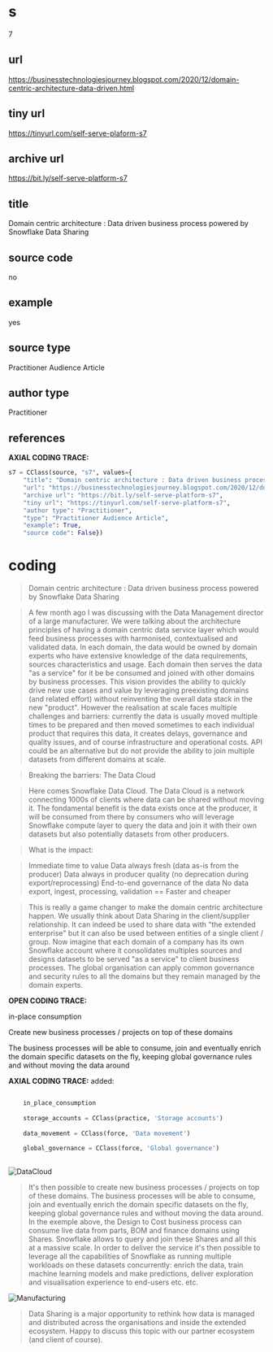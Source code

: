 # s 
7
## url
https://businesstechnologiesjourney.blogspot.com/2020/12/domain-centric-architecture-data-driven.html
## tiny url
https://tinyurl.com/self-serve-plaform-s7
## archive url
https://bit.ly/self-serve-platform-s7
## title
Domain centric architecture : Data driven business process powered by Snowflake Data Sharing
## source code
no
## example
yes
## source type 
Practitioner Audience Article
## author type
Practitioner
## references

**AXIAL CODING TRACE:**
``` python
s7 = CClass(source, "s7", values={
    "title": "Domain centric architecture : Data driven business process powered by Snowflake Data Sharing",
    "url": "https://businesstechnologiesjourney.blogspot.com/2020/12/domain-centric-architecture-data-driven.html",
    "archive url": "https://bit.ly/self-serve-platform-s7",
    "tiny url": "https://tinyurl.com/self-serve-platform-s7",
    "author type": "Practitioner",
    "type": "Practitioner Audience Article",
    "example": True,
    "source code": False})
```

# coding

> Domain centric architecture : Data driven business process powered by Snowflake Data Sharing

> A few month ago I was discussing with the Data Management director of a large manufacturer. We were talking about the architecture principles of having a domain centric data service layer which would feed business processes with harmonised, contextualised and validated data. 
In each domain, the data would be owned by domain experts who have extensive knowledge of the data requirements, sources characteristics and usage. Each domain then serves the data "as a service" for it be be consumed and joined with other domains by business processes.
This vision provides the ability to quickly drive new use cases and value by leveraging preexisting domains (and related effort) without reinventing the overall data stack in the new "product". However the realisation at scale faces multiple challenges and barriers: currently the data is usually moved multiple times to be prepared and then moved sometimes to each individual product that requires this data, it creates delays, governance and quality issues, and of course infrastructure and operational costs. API could be an alternative but do not provide the ability to join multiple datasets from different domains at scale. 

> Breaking the barriers: The Data Cloud

> Here comes Snowflake Data Cloud. The Data Cloud is a network connecting 1000s of clients where data can be shared without moving it. The fondamental benefit is the data exists once at the producer, it will be consumed from there by consumers who will leverage Snowflake compute layer to query the data and join it with their own datasets but also potentially datasets from other producers.

> What is the impact:

> Immediate time to value
Data always fresh (data as-is from the producer)
Data always in producer quality (no deprecation during export/reprocessing)
End-to-end governance of the data
No data export, ingest, processing, validation == Faster and cheaper 

> This is really a game changer to make the domain centric architecture happen. We usually think about Data Sharing in the client/supplier relationship. It can indeed be used to share data with "the extended enterprise"  but it can also be used between entities of a single client / group. 
Now imagine that each domain of a company has its own Snowflake account where it consolidates multiples sources and designs datasets to be served "as a service" to client business processes. The global organisation can apply common governance and security rules to all the domains but they remain managed by the domain experts.  

**OPEN CODING TRACE:**

in-place consumption

Create new business processes / projects on top of these domains

The business processes will be able to consume, join and eventually enrich the domain specific datasets on the fly, 
keeping global governance rules and without moving the data around

**AXIAL CODING TRACE:**
added:
``` python

    in_place_consumption
    
    storage_accounts = CClass(practice, 'Storage accounts')
    
    data_movement = CClass(force, 'Data movement')
    
    global_governance = CClass(force, 'Global governance')
    
```

![DataCloud](https://lh3.googleusercontent.com/-Z0z1FAxpmY0/X8-v0TsZ1eI/AAAAAAAAduU/Bb1t8ED9oqYzBfmfv3O31p8A-9MF_0n-wCLcBGAsYHQ/w640-h326/image.png)

> It's then possible to create new business processes / projects on top of these domains. The business processes will be able to consume, join and eventually enrich the domain specific datasets on the fly, keeping global governance rules and without moving the data around.
In the exemple above, the Design to Cost business process can consume live data from parts, BOM and finance domains using Shares. Snowflake allows to query and join these Shares and all this at a massive scale.
In order to deliver the service it's then possible to leverage all the capabilities of Snowflake as running multiple workloads on these datasets concurrently: enrich the data,  train machine learning models and make predictions,  deliver exploration and visualisation experience to end-users etc. etc.

![Manufacturing](https://lh3.googleusercontent.com/-PxK8nR_nkOM/X8--1CdqKhI/AAAAAAAAdug/10mYhEPUYPIUp1sJay3Bauss4yQd2tk_QCLcBGAsYHQ/w640-h342/image.png)

> Data Sharing is a major opportunity to rethink how data is managed and distributed across the organisations and inside the extended ecosystem.
Happy to discuss this topic with our partner ecosystem (and client of course).









































